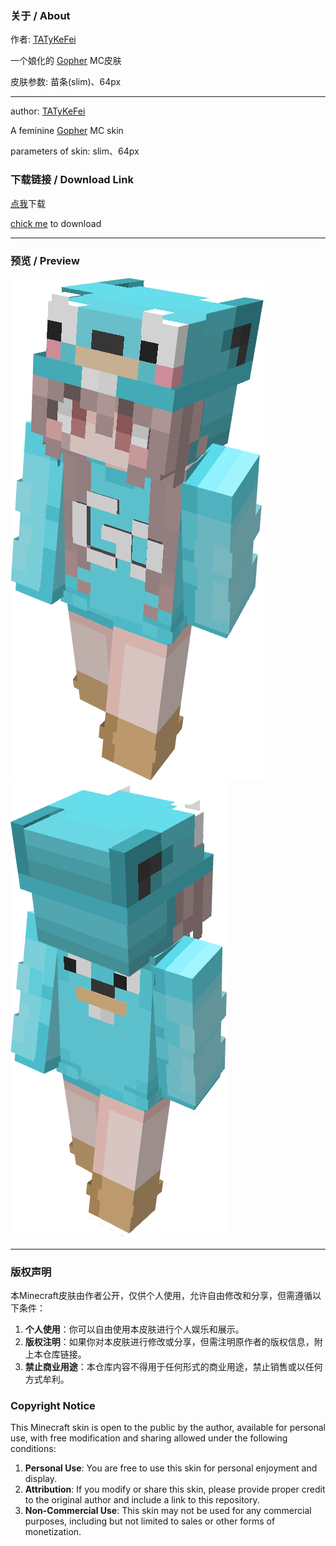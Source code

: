 ### 关于 / About

作者: [TATyKeFei](https://github.com/TATyKeFei)

一个娘化的 [Gopher](https://go.dev/blog/gopher) MC皮肤

皮肤参数: 苗条(slim)、64px

---

author: [TATyKeFei](https://github.com/TATyKeFei)

A feminine [Gopher](https://go.dev/blog/gopher) MC skin

parameters of skin: slim、64px

### 下载链接 / Download Link

[点我](./Skin/Gopher.png)下载

[chick me](./Skin/Gopher.png) to download

---

### 预览 / Preview

![前视图（front view）](./demo/demo_1.png)
![后视图(back view)](./demo/demo_2.png)

---

### 版权声明

本Minecraft皮肤由作者公开，仅供个人使用，允许自由修改和分享，但需遵循以下条件：

1. **个人使用**：你可以自由使用本皮肤进行个人娱乐和展示。
2. **版权注明**：如果你对本皮肤进行修改或分享，但需注明原作者的版权信息，附上本仓库链接。
3. **禁止商业用途**：本仓库内容不得用于任何形式的商业用途，禁止销售或以任何方式牟利。

### Copyright Notice

This Minecraft skin is open to the public by the author, available for personal use, with free modification and sharing allowed under the following conditions:

1. **Personal Use**: You are free to use this skin for personal enjoyment and display.
2. **Attribution**: If you modify or share this skin, please provide proper credit to the original author and include a link to this repository.
3. **Non-Commercial Use**: This skin may not be used for any commercial purposes, including but not limited to sales or other forms of monetization.
